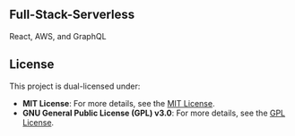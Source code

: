 ## Full-Stack-Serverless

React, AWS, and GraphQL 

## License

This project is dual-licensed under:

- **MIT License**: For more details, see the [MIT License](https://opensource.org/licenses/MIT).
- **GNU General Public License (GPL) v3.0**: For more details, see the [GPL License](https://www.gnu.org/licenses/gpl-3.0.html).
